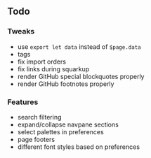 ## Todo

### Tweaks
- use `export let data` instead of `$page.data`
- tags
- fix import orders
- fix links during squarkup
- render GitHub special blockquotes properly
- render GitHub footnotes properly

### Features
- search filtering
- expand/collapse navpane sections
- select palettes in preferences
- page footers
- different font styles based on preferences
